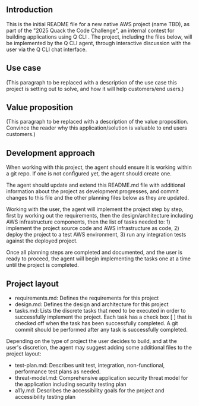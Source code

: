 ## Introduction

This is the initial README file for a new native AWS project (name TBD), as part of the "2025 Quack the Code Challenge", an internal contest for building applications using Q CLI . The project, including the files below, will be implemented by the Q CLI agent, through interactive discussion with the user via the Q CLI chat interface.

## Use case

(This paragraph to be replaced with a description of the use case this project is setting out to solve, and how it will help customers/end users.)

## Value proposition

(This paragraph to be replaced with a description of the value proposition. Convince the reader why this application/solution is valuable to end users customers.)

## Development approach

When working with this project, the agent should ensure it is working within a git repo. If one is not configured yet, the agent should create one.

The agent should update and extend this README.md file with additional information about the project as development progresses, and commit changes to this file and the other planning files below as they are updated.

Working with the user, the agent will implement the project step by step, first by working out the requirements, then the design/architecture including AWS infrastructure components, then the list of tasks needed to: 1) implement the project source code and AWS infrastructure as code, 2) deploy the project to a test AWS environment, 3) run any integration tests against the deployed project.

Once all planning steps are completed and documented, and the user is ready to proceed, the agent will begin implementing the tasks one at a time until the project is completed. 

## Project layout 

* requirements.md: Defines the requirements for this project
* design.md: Defines the design and architecture for this project
* tasks.md: Lists the discrete tasks that need to be executed in order to successfully implement the project. Each task has a check box [ ] that is checked off when the task has been successfully completed. A git commit should be performed after any task is successfully completed.

Depending on the type of project the user decides to build, and at the user's discretion, the agent may suggest adding some additional files to the project layout:

* test-plan.md: Describes unit test, integration, non-functional, performance test plans as needed.
* threat-model.md: Comprehensive application security threat model for the application including security testing plan
* a11y.md: Describes the accessibility goals for the project and accessibility testing plan

